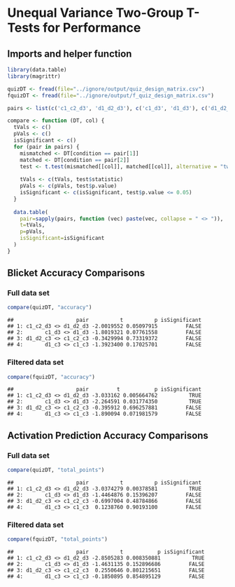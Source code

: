 Unequal Variance Two-Group T-Tests for Performance
================

## Imports and helper function

``` r
library(data.table)
library(magrittr)

quizDT <- fread(file="../ignore/output/quiz_design_matrix.csv")
fquizDT <- fread(file="../ignore/output/f_quiz_design_matrix.csv")

pairs <- list(c('c1_c2_d3', 'd1_d2_d3'), c('c1_d3', 'd1_d3'), c('d1_d2_c3', 'c1_c2_c3'), c('d1_c3', 'c1_c3'))

compare <- function (DT, col) {
  tVals <- c()
  pVals <- c()
  isSignificant <- c()
  for (pair in pairs) {
    mismatched <- DT[condition == pair[1]]
    matched <- DT[condition == pair[2]]
    test <- t.test(mismatched[[col]], matched[[col]], alternative = "two.sided", paired = FALSE, var.equal = FALSE)
    
    tVals <- c(tVals, test$statistic)
    pVals <- c(pVals, test$p.value)
    isSignificant <- c(isSignificant, test$p.value <= 0.05)
  }
  
  data.table(
    pair=sapply(pairs, function (vec) paste(vec, collapse = " <> ")),
    t=tVals,
    p=pVals,
    isSignificant=isSignificant
  )
}
```

## Blicket Accuracy Comparisons

### Full data set

``` r
compare(quizDT, "accuracy")
```

    ##                    pair          t          p isSignificant
    ## 1: c1_c2_d3 <> d1_d2_d3 -2.0019552 0.05097915         FALSE
    ## 2:       c1_d3 <> d1_d3 -1.8019321 0.07761558         FALSE
    ## 3: d1_d2_c3 <> c1_c2_c3 -0.3429994 0.73319372         FALSE
    ## 4:       d1_c3 <> c1_c3 -1.3923400 0.17025701         FALSE

### Filtered data set

``` r
compare(fquizDT, "accuracy")
```

    ##                    pair         t           p isSignificant
    ## 1: c1_c2_d3 <> d1_d2_d3 -3.033162 0.005664762          TRUE
    ## 2:       c1_d3 <> d1_d3 -2.264591 0.031774350          TRUE
    ## 3: d1_d2_c3 <> c1_c2_c3 -0.395912 0.696257881         FALSE
    ## 4:       d1_c3 <> c1_c3 -1.890094 0.071981579         FALSE

## Activation Prediction Accuracy Comparisons

### Full data set

``` r
compare(quizDT, "total_points")
```

    ##                    pair          t          p isSignificant
    ## 1: c1_c2_d3 <> d1_d2_d3 -3.0374279 0.00378581          TRUE
    ## 2:       c1_d3 <> d1_d3 -1.4464876 0.15396207         FALSE
    ## 3: d1_d2_c3 <> c1_c2_c3 -0.6997004 0.48784866         FALSE
    ## 4:       d1_c3 <> c1_c3  0.1238760 0.90193100         FALSE

### Filtered data set

``` r
compare(fquizDT, "total_points")
```

    ##                    pair          t           p isSignificant
    ## 1: c1_c2_d3 <> d1_d2_d3 -2.8505283 0.008350881          TRUE
    ## 2:       c1_d3 <> d1_d3 -1.4631135 0.152896686         FALSE
    ## 3: d1_d2_c3 <> c1_c2_c3  0.2550646 0.801215651         FALSE
    ## 4:       d1_c3 <> c1_c3 -0.1850895 0.854895129         FALSE
